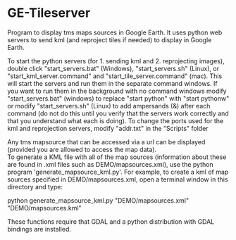# GE-Tileserver
Program to display tms maps sources in Google Earth.  It uses python web servers to send kml (and reproject tiles 
if needed) to display in Google Earth.  

To start the python servers (for 1. sending kml and 2. reprojecting images), double click "start_servers.bat" (Windows), 
"start_servers.sh" (Linux), or "start_kml_server.command" and "start_tile_server.command" (mac).  This will start the 
servers and run them in the separate command windows.  If you want to run them in the background with no command windows 
modify "start_servers.bat" (windows) to replace "start python" with "start pythonw" or modify "start_servers.sh" (Linux) 
to add ampersands (&) after each command (do not do this until you verify that the servers work correctly and that you 
understand what each is doing).  To change the ports used for the kml and reprojection servers, modify "addr.txt" in the 
"Scripts" folder

Any tms mapsource that can be accessed via a url can be displayed (provided you are allowed to access the map data).  
To generate a KML file with all of the map sources (information about these are found in .xml files such as 
DEMO/mapsources.xml), use the python program 'generate_mapsource_kml.py'.  For example, to create a kml of map 
sources specified in DEMO/mapsources.xml, open a terminal window in this directory and type:

python generate_mapsource_kml.py "DEMO/mapsources.xml" "DEMO/mapsources.kml"

These functions require that GDAL and a python distribution with GDAL bindings are installed.  
